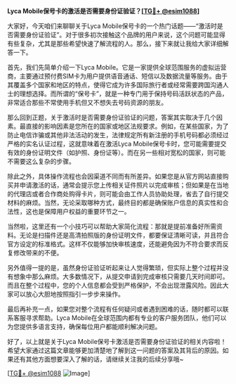 **Lyca Mobile保号卡的激活是否需要身份证验证？[[TG💪+ @esim1088](https://t.me/s/esim1088)]**

大家好，今天咱们来聊聊关于Lyca Mobile保号卡的一个热门话题——“激活时是否需要身份证验证”。对于很多初次接触这个品牌的用户来说，这个问题可能显得有些复杂，尤其是那些希望快速了解流程的人。那么，接下来就让我给大家详细解答一下。

首先，我们先简单介绍一下Lyca Mobile。它是一家提供全球范围服务的虚拟运营商，主要通过预付费SIM卡为用户提供语音通话、短信以及数据流量等服务。由于其覆盖多个国家和地区的特点，使得它成为许多国际旅行者或经常需要跨国沟通人士的理想选择。而所谓的“保号卡”，就是一种专门用于保持号码活跃状态的产品，非常适合那些不常使用手机但又不想失去号码资源的朋友。

那么回到正题，关于激活时是否需要身份证验证的问题，答案其实取决于几个因素。最直接的影响因素是您所在的国家或地区法规要求。例如，在某些国家，为了防止电信诈骗或其他非法活动的发生，法律规定所有新注册的手机号码都必须经过严格的实名认证过程，这就意味着在激活Lyca Mobile保号卡时，您可能需要提交有效的身份证明文件（如护照、身份证等）。而在另一些相对宽松的国家，则可能不需要这么复杂的步骤。

除此之外，具体操作流程也会因渠道不同而有所差异。如果您是从官方网站直接购买并申请激活的话，通常会提示您上传相关证件照片以完成审核；但如果是在当地的代理店或者合作商处购得卡片，则可能会由工作人员协助处理，省去了自行提交材料的麻烦。当然，无论采取哪种方式，最终目的都是确保账户信息的真实性和合法性，这也是保障用户权益的重要环节之一。

当然啦，这里还有一个小技巧可以帮助大家简化流程：那就是提前准备好所需资料。无论是扫描件还是高清拍照版的身份证明文件，都要保证清晰可读，并且符合官方设定的标准格式。这样不仅能够加快审核速度，还能避免因为不符合要求而反复修改带来的不便。

另外值得一提的是，虽然身份证验证听起来让人觉得繁琐，但实际上整个过程并没有想象中那么麻烦。大多数情况下，从提交申请到完成审核只需要几天时间即可。而且在整个过程中，您的个人信息都会受到严格保护，不会出现泄露风险。因此大家可以放心大胆地按照指引一步步来操作。

最后再补充一点，如果您对整个流程有任何疑问或者遇到困难的话，随时都可以联系客服寻求帮助。Lyca Mobile在全球范围内都有专业的客户服务团队，他们可以为您提供多语言支持，确保每位用户都能顺利解决问题。

好了，以上就是关于Lyca Mobile保号卡激活是否需要身份证验证的相关内容啦！希望大家通过这篇文章能够更加清楚地了解到这一问题的答案及其背后的原因。如果还有其他方面想要深入了解的话，请继续关注我的后续分享哦~

[[TG💪+ @esim1088](https://t.me/s/esim1088) ![Image](https://i.postimg.cc/4NQfJmqS/Snipaste-2025-05-13-00-14-12.png)]